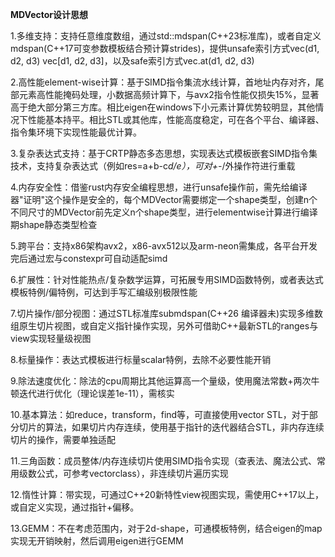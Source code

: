 **MDVector设计思想**


1.多维支持：支持任意维度数组，通过std::mdspan(C++23标准库)，或者自定义mdspan(C++17可变参数模板结合预计算strides)，提供unsafe索引方式vec(d1, d2, d3)  vec[d1, d2, d3]，以及safe索引方式vec.at(d1, d2, d3)


2.高性能element-wise计算：基于SIMD指令集流水线计算，首地址内存对齐，尾部元素高性能掩码处理，小数据高频计算下，与avx2指令性能仅损失15%，显著高于绝大部分第三方库。相比eigen在windows下小元素计算优势较明显，其他情况下性能基本持平。相比STL或其他库，性能高度稳定，可在各个平台、编译器、指令集环境下实现性能最优计算。


3.复杂表达式支持：基于CRTP静态多态思想，实现表达式模板嵌套SIMD指令集技术，支持复杂表达式（例如res=a+b-c*d/e），可对+-*/外操作符进行重载


4.内存安全性：借鉴rust内存安全编程思想，进行unsafe操作前，需先给编译器"证明"这个操作是安全的，每个MDVector需要绑定一个shape类型，创建n个不同尺寸的MDVector前先定义n个shape类型，进行elementwise计算进行编译期shape静态类型检查


5.跨平台：支持x86架构avx2，x86-avx512以及arm-neon需集成，各平台开发完后通过宏与constexpr可自动适配simd


6.扩展性：针对性能热点/复杂数学运算，可拓展专用SIMD函数特例，或者表达式模板特例/偏特例，可达到手写汇编级别极限性能


7.切片操作/部分视图：通过STL标准库submdspan(C++26 编译器未)实现多维数组原生切片视图，或自定义指针操作实现，另外可借助C++最新STL的ranges与view实现轻量级视图


8.标量操作：表达式模板进行标量scalar特例，去除不必要性能开销


9.除法速度优化：除法的cpu周期比其他运算高一个量级，使用魔法常数+两次牛顿迭代进行优化（理论误差1e-11），需核实


10.基本算法：如reduce，transform，find等，可直接使用vector STL，对于部分切片的算法，如果切片内存连续，使用基于指针的迭代器结合STL，非内存连续切片的操作，需要单独适配


11.三角函数：成员整体/内存连续切片使用SIMD指令实现（查表法、魔法公式、常用级数公式，可参考vectorclass），非连续切片遍历实现


12.惰性计算：带实现，可通过C++20新特性view视图实现，需使用C++17以上，或自定义实现，通过指针+偏移。


13.GEMM：不在考虑范围内，对于2d-shape，可通模板特例，结合eigen的map实现无开销映射，然后调用eigen进行GEMM
